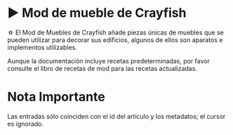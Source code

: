 # ► Mod de mueble de Crayfish

☆ El Mod de Muebles de Crayfish añade piezas únicas de muebles que se pueden utilizar para decorar sus edificios, algunos de ellos son aparatos e implementos utilizables.

Aunque la documentación incluye recetas predeterminadas, por favor consulte el libro de recetas de mod para las recetas actualizadas.

# Nota Importante

Las entradas sólo coinciden con el id del artículo y los metadatos; el cursor es ignorado.
